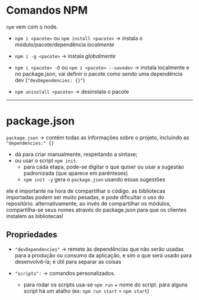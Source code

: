 # Comandos NPM
`npm` vem com o node.
* `npm i <pacote>` ou `npm install <pacote>` -> instala o módulo/pacote/dependência _localmente_
* `npm i -g <pacote>` -> instala _globalmente_

* `npm i <pacote> -D` ou `npm i <pacote> --savedev` -> instala localmente e no package.json, vai definir o pacote como sendo uma dependência dev (`"devDependencies: {}"`) 

* `npm uninstall <pacote>` -> desinstala o pacote

---

# package.json
`package.json` -> contém todas as informações sobre o projeto, incluindo as `"dependencies:" {}`
* dá para criar manualmente, respeitando a sintaxe; 
* ou usar o script `npm init`.
  * para cada etapa, pode-se digitar o que quiser ou usar a sugestão padronizada (que aparece em parênteses)
  * `npm init -y` gera o `package.json` usando essas sugestões

ele é importante na hora de compartilhar o código. as bibliotecas importadas podem ser muito pesadas, e pode dificultar o uso do repositório. alternativamente, ao invés de compartilhar os módulos, compartilha-se seus nomes através do package.json para que os clientes instalem as bibliotecas!

## Propriedades
* `"devDependencies"` -> remete às dependências que não serão usadas para a produção ou consumo da aplicação, e sim o que será usado para desenvolvê-la; é útil para separar as coisas

* `"scripts":` -> comandos personalizados.
  * para rodar os scripts usa-se `npm run` + nome do script. para alguns script há um atalho (ex: `npm run start` = `npm start`) 